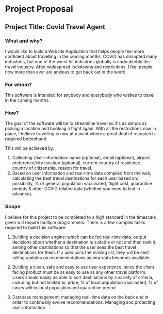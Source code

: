 # Project Proposal
## Project Title: Covid Travel Agent
### What and why?
I would like to build a Website Application that helps people feel more confident about travelling in the coming months. COVID has disrupted many industries, but one of the worst hit industries globally is undoubtebly the travel industry. After widespread lockdowns and restrictions, I feel people now more than ever are anxious to get back out in the world.

### For whom?
This software is intended for anybody and everybody who wishes to travel in the coming months. 

### How?
The goal of the software will be to streamline travel so it's as simple as picking a location and booking a flight again. With all the restrictions now in place, I believe travelling is now at a point where a great deal of research is required beforehand. 

This will be achieved by:
1. Collecting User information: name (optional), email (optional), airport preference/city location (optional), current country of residence, country of citizenship, reason for travel.
2. Based on user information and real-time data compiled from the web, calculating the best travel destinations for each user based on: possibility, % of general population vaccinated, flight cost, quarantine periods & other COVID related data (whether you need to test in advance).

### Scope
I believe for this project to be completed to a high standard in the timescale given will require multiple programmers. There is a few complex tasks required to build this software.

1. Building a decision engine: which can be fed real-time data, output decisions about whether a destination is suitable or not and then rank it among other destinations so that the user sees the best travel destinations for them. If a user joins the mailing list, they will be sent rolling updates on recommendations as new data becomes available.

2. Building a clean, safe and easy to use user experience, since the client facing product must be as easy to use as any other travel platform. Users should easily be able to sort destinations by a variety of criteria, including but not limited to: price, % of local population vaccinated, % of cases within local population and quarantine period.

3. Database management: managing real-time data on the back end in order to continually evolve recommendations. Managing and protecting user information. 
